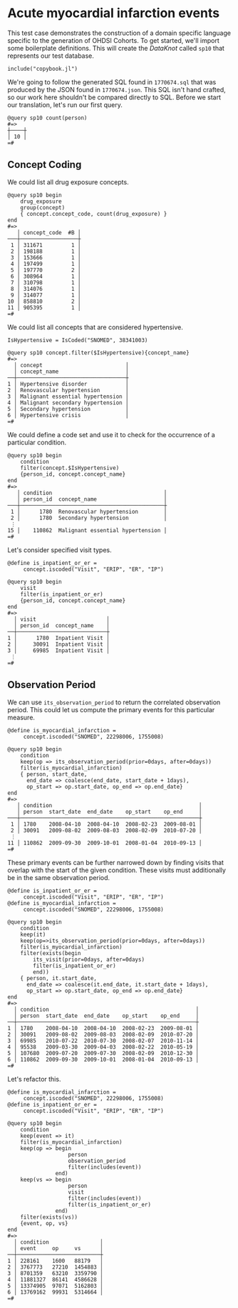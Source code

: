# Acute myocardial infarction events

This test case demonstrates the construction of a domain specific
language specific to the generation of OHDSI Cohorts. To get started,
we'll import some boilerplate definitions. This will create the
*DataKnot* called `sp10` that represents our test database.

    include("copybook.jl")

We're going to follow the generated SQL found in `1770674.sql` that was
produced by the JSON found in `1770674.json`. This SQL isn't hand
crafted, so our work here shouldn't be compared directly to SQL.
Before we start our translation, let's run our first query.

    @query sp10 count(person)
    #=>
    ┼────┼
    │ 10 │
    =#

## Concept Coding

We could list all drug exposure concepts.

    @query sp10 begin
        drug_exposure
        group(concept)
        { concept.concept_code, count(drug_exposure) }
    end
    #=>
       │ concept_code  #B │
    ───┼──────────────────┼
     1 │ 311671         1 │
     2 │ 198188         1 │
     3 │ 153666         1 │
     4 │ 197499         1 │
     5 │ 197770         2 │
     6 │ 308964         1 │
     7 │ 310798         1 │
     8 │ 314076         1 │
     9 │ 314077         1 │
    10 │ 858810         2 │
    11 │ 905395         1 │
    =#

We could list all concepts that are considered hypertensive.

    IsHypertensive = IsCoded("SNOMED", 38341003)

    @query sp10 concept.filter($IsHypertensive){concept_name}
    #=>
      │ concept                          │
      │ concept_name                     │
    ──┼──────────────────────────────────┼
    1 │ Hypertensive disorder            │
    2 │ Renovascular hypertension        │
    3 │ Malignant essential hypertension │
    4 │ Malignant secondary hypertension │
    5 │ Secondary hypertension           │
    6 │ Hypertensive crisis              │
    =#

We could define a code set and use it to check for the occurrence of a
particular condition.

    @query sp10 begin
        condition
        filter(concept.$IsHypertensive)
        {person_id, concept.concept_name}
    end
    #=>
       │ condition                                   │
       │ person_id  concept_name                     │
    ───┼─────────────────────────────────────────────┼
     1 │      1780  Renovascular hypertension        │
     2 │      1780  Secondary hypertension           │
     ⋮
    15 │    110862  Malignant essential hypertension │
    =#

Let's consider specified visit types.

    @define is_inpatient_or_er =
         concept.iscoded("Visit", "ERIP", "ER", "IP")

    @query sp10 begin
        visit
        filter(is_inpatient_or_er)
        {person_id, concept.concept_name}
    end
    #=>
      │ visit                      │
      │ person_id  concept_name    │
    ──┼────────────────────────────┼
    1 │      1780  Inpatient Visit │
    2 │     30091  Inpatient Visit │
    3 │     69985  Inpatient Visit │
     ⋮
    =#

## Observation Period

We can use `its_observation_period` to return the correlated
observation period. This could let us compute the primary events
for this particular measure.

    @define is_myocardial_infarction =
         concept.iscoded("SNOMED", 22298006, 1755008)

    @query sp10 begin
        condition
        keep(op => its_observation_period(prior=0days, after=0days))
        filter(is_myocardial_infarction)
        { person, start_date,
          end_date => coalesce(end_date, start_date + 1days),
          op_start => op.start_date, op_end => op.end_date}
    end
    #=>
       │ condition                                              │
       │ person  start_date  end_date    op_start    op_end     │
    ───┼────────────────────────────────────────────────────────┼
     1 │ 1780    2008-04-10  2008-04-10  2008-02-23  2009-08-01 │
     2 │ 30091   2009-08-02  2009-08-03  2008-02-09  2010-07-20 │
     ⋮
    11 │ 110862  2009-09-30  2009-10-01  2008-01-04  2010-09-13 │
    =#

These primary events can be further narrowed down by finding
visits that overlap with the start of the given condition. These
visits must additionally be in the same observation period.

    @define is_inpatient_or_er =
         concept.iscoded("Visit", "ERIP", "ER", "IP")
    @define is_myocardial_infarction =
         concept.iscoded("SNOMED", 22298006, 1755008)

    @query sp10 begin
        condition
        keep(it)
        keep(op=>its_observation_period(prior=0days, after=0days))
        filter(is_myocardial_infarction)
        filter(exists(begin
            its_visit(prior=0days, after=0days)
            filter(is_inpatient_or_er)
            end))
        { person, it.start_date,
          end_date => coalesce(it.end_date, it.start_date + 1days),
          op_start => op.start_date, op_end => op.end_date}
    end
    #=>
      │ condition                                              │
      │ person  start_date  end_date    op_start    op_end     │
    ──┼────────────────────────────────────────────────────────┼
    1 │ 1780    2008-04-10  2008-04-10  2008-02-23  2009-08-01 │
    2 │ 30091   2009-08-02  2009-08-03  2008-02-09  2010-07-20 │
    3 │ 69985   2010-07-22  2010-07-30  2008-02-07  2010-11-14 │
    4 │ 95538   2009-03-30  2009-04-03  2008-02-22  2010-05-19 │
    5 │ 107680  2009-07-20  2009-07-30  2008-02-09  2010-12-30 │
    6 │ 110862  2009-09-30  2009-10-01  2008-01-04  2010-09-13 │
    =#

Let's refactor this.  

    @define is_myocardial_infarction =
         concept.iscoded("SNOMED", 22298006, 1755008)
    @define is_inpatient_or_er =
         concept.iscoded("Visit", "ERIP", "ER", "IP")

    @query sp10 begin
        condition
        keep(event => it)
        filter(is_myocardial_infarction)
        keep(op => begin
                       person 
                       observation_period
                       filter(includes(event))
                   end)
        keep(vs => begin
                       person 
                       visit
                       filter(includes(event))
                       filter(is_inpatient_or_er)
                   end)
        filter(exists(vs))
        {event, op, vs}
    end
    #=>
      │ condition                │
      │ event     op     vs      │
    ──┼──────────────────────────┼
    1 │ 228161    1600   88179   │
    2 │ 3767773   27210  1454883 │
    3 │ 8701359   63210  3359790 │
    4 │ 11881327  86141  4586628 │
    5 │ 13374905  97071  5162803 │
    6 │ 13769162  99931  5314664 │
    =#
